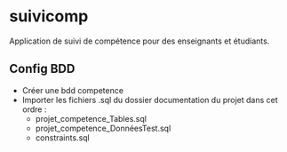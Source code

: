 # suivicomp
Application de suivi de compétence pour des enseignants et étudiants.

## Config BDD
* Créer une bdd competence
* Importer les fichiers .sql du dossier documentation du projet dans cet ordre : 
  * projet_competence_Tables.sql
  * projet_competence_DonnéesTest.sql
  * constraints.sql
